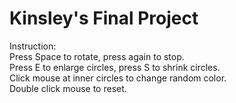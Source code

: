 # Kinsley's Final Project
Instruction:<br>
Press Space to rotate, press again to stop.<br>
Press E to enlarge circles, press S to shrink circles.<br>
Click mouse at inner circles to change random color.<br>
Double click mouse to reset.
